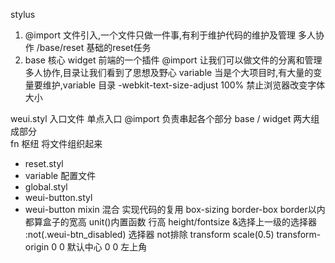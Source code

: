 stylus
1. @import 文件引入,一个文件只做一件事,有利于维护代码的维护及管理 多人协作
/base/reset 基础的reset任务 
2. base 核心  widget 前端的一个插件
@import 让我们可以做文件的分离和管理 多人协作,目录让我们看到了思想及野心
variable 当是个大项目时,有大量的变量要维护,variable 目录
 -webkit-text-size-adjust 100% 禁止浏览器改变字体大小

 weui.styl 入口文件 单点入口
 @import 负责串起各个部分
 base / widget 两大组成部分  
 fn 枢纽 将文件组织起来 
 - reset.styl
 - variable 配置文件
  - global.styl
  - weui-button.styl
 - weui-button
 mixin 混合 实现代码的复用
box-sizing border-box border以内都算盒子的宽高
unit()内置函数
行高 height/fontsize 
&选择上一级的选择器
:not(.weui-btn_disabled) 选择器 not排除 
 transform scale(0.5)
    transform-origin 0 0 默认中心 0 0 左上角